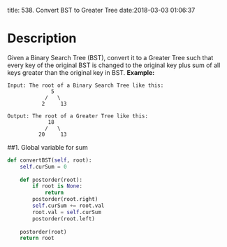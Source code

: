 title: 538. Convert BST to Greater Tree
date:2018-03-03 01:06:37

# Description
Given a Binary Search Tree (BST), convert it to a Greater Tree such that every key of the original BST is changed to the original key plus sum of all keys greater than the original key in BST.
**Example:**

```
Input: The root of a Binary Search Tree like this:
              5
            /   \
           2     13

Output: The root of a Greater Tree like this:
             18
            /   \
          20     13
```
##1. Global variable for sum
```python
def convertBST(self, root):
    self.curSum = 0
    
    def postorder(root):
        if root is None:
            return
        postorder(root.right)
        self.curSum += root.val
        root.val = self.curSum
        postorder(root.left)
    
    postorder(root)
    return root
```